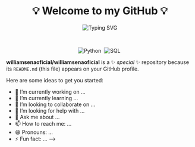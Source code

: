
<h1 align="center">💡 Welcome to my GitHub 💡</h1>

<p align="center">
  <img src="https://readme-typing-svg.herokuapp.com?font=Fira+Code&duration=3000&color=00FF00&center=true&vCenter=true&lines=;Hello!!;My+name+is+William+Sena;I'm+27+years+old;I'm+from+Brazil;A+Data+Scientist;Be+Welcome!+:%29" alt="Typing SVG" />
</p>

<div display="inline_block" align="center"><br>
  
 ![Python](https://img.shields.io/badge/Python-3776AB?style=for-the-badge&logo=python&logoColor=white)&nbsp; 
 ![SQL](https://img.shields.io/badge/-SQL-0D1117?style=for-the-badge&logo=sql&labelColor=0D1117)&nbsp;
 
 </div>

**williamsenaoficial/williamsenaoficial** is a ✨ _special_ ✨ repository because its `README.md` (this file) appears on your GitHub profile.

Here are some ideas to get you started:

- 🔭 I’m currently working on ...
- 🌱 I’m currently learning ...
- 👯 I’m looking to collaborate on ...
- 🤔 I’m looking for help with ...
- 💬 Ask me about ...
- 📫 How to reach me: ...
- 😄 Pronouns: ...
- ⚡ Fun fact: ...
-->
